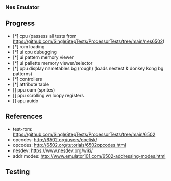 ### Nes Emulator

## Progress
- [*] cpu (passess all tests from https://github.com/SingleStepTests/ProcessorTests/tree/main/nes6502) 
- [*] rom loading
- [*] ui cpu dubugging
- [*] ui pattern memory viewer 
- [*] ui pallette memory viewer/selector
- [*] ppu display nametables bg (rough) (loads nestest & donkey kong bg patterns)
- [*] controllers
- [*] attribute table
- [] ppu oam (sprites)
- [] ppu scrolling w/ loopy registers
- [] apu auido


## References
- test-rom: https://github.com/SingleStepTests/ProcessorTests/tree/main/6502
- opcodes: http://6502.org/users/obelisk/
- opcodes: http://6502.org/tutorials/6502opcodes.html
- nesdev: https://www.nesdev.org/wiki/
- addr modes: http://www.emulator101.com/6502-addressing-modes.html

## Testing